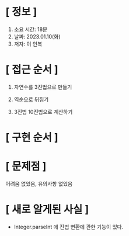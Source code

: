 # **[ 정보 ]**
1. 소요 시간: 18분
2. 날짜: 2023.01.10(화)
3. 저자: 이 인복

# **[ 접근 순서 ]**
1. 자연수를 3진법으로 만들기 

2. 역순으로 뒤집기

3. 3진법 10진법으로 계산하기

# **[ 구현 순서 ]**

# **[ 문제점 ]**
어려움 없었음, 유의사항 없었음

# **[ 새로 알게된 사실 ]**
- Integer.parseInt 에 진법 변환에 관한 기능이 있다.


         